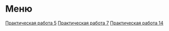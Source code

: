 #  Меню
[Практическая работа 5](https://github.com/caidzitcu/mdc0103/blob/master/pr5/readme.md )
[Практическая работа 7](https://github.com/caidzitcu/mdc0103/blob/master/pr7/readme.md)
[Практическая работа 14](https://github.com/caidzitcu/mdc0103/blob/master/pr14/readme.md)
